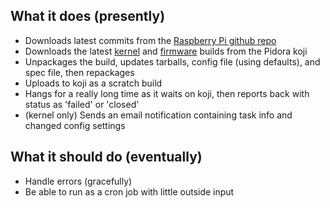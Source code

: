 What it does (presently)
-----------------
- Downloads latest commits from the [Raspberry Pi github repo](https://github.com/raspberrypi)
- Downloads the latest [kernel](http://japan.proximity.on.ca/koji/packageinfo?packageID=11981) and [firmware](http://japan.proximity.on.ca/koji/packageinfo?packageID=11987) builds from the Pidora koji
- Unpackages the build, updates tarballs, config file (using defaults), and spec file, then repackages
- Uploads to koji as a scratch build
- Hangs for a really long time as it waits on koji, then reports back with status as 'failed' or 'closed'
- (kernel only) Sends an email notification containing task info and changed config settings

What it should do (eventually)
-----------------
- Handle errors (gracefully)
- Be able to run as a cron job with little outside input
